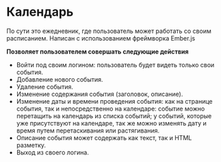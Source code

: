 # Календарь
По сути это ежедневник, где пользователь может работать со своим расписанием.
Написан с использованием фреймворка Ember.js

**Позволяет пользователем совершать следующие действия**
* Войти под своим логином: пользователь будет видеть только свои события.
* Добавление нового события.
* Удаление события.
* Изменение содержания события (заголовок, описание).
* Изменение даты и времени проведения события: как на странице события, так и непосредственно на календаре: событие можно перетащить на календарь из списка событий; у событий, которые уже присутствуют на календаре, так же можно изменять дату и время путем перетаскивания или растягивания.
* Описание события может содержать как текст, так и HTML разметку.
* Выход из своего логина.
